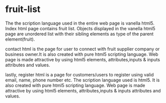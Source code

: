 # fruit-list
The the scription language used in the entire web page is vanella html5.
Index html page contains fruit list. Objects displayed in the vanella html5 page are unordered list with their sibling elements as type of the parent element(fruit).

contact html is the page for user to connect with fruit supplier company or business owner.It is also created with pure html5 scripting language. Web page is made attractive by using html5 elements, attributes,inputs & inputs attributes and values.

lastly, register html is a page for customers/users to register using valid email, name, phone number etc. The scription language used is  html5. It is also created with pure html5 scripting language. Web page is made attractive by using html5 elements, attributes,inputs & inputs attributes and values.

